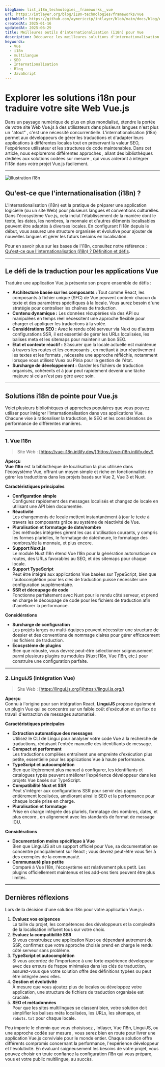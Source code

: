 ```yaml
---
blogName: list_i18n_technologies__frameworks__vue
url: https://intlayer.org/blog/i18n-technologies/frameworks/vue
githubUrl: https://github.com/aymericzip/intlayer/blob/main/docs/blog/en/list_i18n_technologies/frameworks/vue.md
createdAt: 2025-01-16
updatedAt: 2025-06-29
title: Meilleures outils d'internationalisation (i18n) pour Vue
description: Découvrez les meilleures solutions d'internationalisation (i18n) pour résoudre les défis de traduction, accélérer la recherche sur le web et offrir une expérience web globale sans faille.
keywords:
  - Vue
  - i18n
  - multilangue
  - SEO
  - Internationalisation
  - Blog
  - JavaScript
---
```


# Explorer les solutions i18n pour traduire votre site Web Vue.js

Dans un paysage numérique de plus en plus mondialisé, étendre la portée de votre site Web Vue.js à des utilisateurs dans plusieurs langues n'est plus un "atout" , c'est une nécessité concurrentielle. L'internationalisation (i18n) permet aux développeurs de gérer les traductions et d'adapter leurs applications à différentes locales tout en préservant la valeur SEO, l'expérience utilisateur et les structures de code maintenables. Dans cet article, nous explorerons différentes approches , allant des bibliothèques dédiées aux solutions codées sur mesure , qui vous aideront à intégrer l'i18n dans votre projet Vue.js facilement.

---

![illustration i18n](https://github.com/aymericzip/intlayer/blob/main/docs/blog/assets/i18n.webp)

## Qu'est-ce que l'internationalisation (i18n) ?

L'internationalisation (i18n) est la pratique de préparer une application logicielle (ou un site Web) pour plusieurs langues et conventions culturelles. Dans l'écosystème Vue.js, cela inclut l'établissement de la manière dont le texte, les dates, les nombres, la monnaie et d'autres éléments localisables peuvent être adaptés à diverses locales. En configurant l'i18n depuis le début, vous assurez une structure organisée et évolutive pour ajouter de nouvelles langues et gérer les futurs besoins en localisation.

Pour en savoir plus sur les bases de l'i18n, consultez notre référence : [Qu'est-ce que l'internationalisation (i18n) ? Définition et défis](https://github.com/aymericzip/intlayer/blob/main/docs/blog/fr/what_is_internationalization.md).

---

## Le défi de la traduction pour les applications Vue

Traduire une application Vue.js présente son propre ensemble de défis :

- **Architecture basée sur les composants :** Tout comme React, les composants à fichier unique (SFC) de Vue peuvent contenir chacun du texte et des paramètres spécifiques à la locale. Vous aurez besoin d'une stratégie pour centraliser les chaînes de traduction.
- **Contenu dynamique :** Les données récupérées via des API ou manipulées en temps réel nécessitent une approche flexible pour charger et appliquer les traductions à la volée.
- **Considérations SEO :** Avec le rendu côté serveur via Nuxt ou d'autres configurations SSR, il est essentiel de gérer les URLs localisées, les balises meta et les sitemaps pour maintenir un bon SEO.
- **État et contexte réactif :** S’assurer que la locale actuelle est maintenue à travers les routes et les composants , en mettant à jour réactivement les textes et les formats , nécessite une approche réfléchie, notamment lorsque vous utilisez Vuex ou Pinia pour la gestion de l'état.
- **Surcharge de développement :** Garder les fichiers de traduction organisés, cohérents et à jour peut rapidement devenir une tâche majeure si cela n'est pas géré avec soin.

---

## Solutions i18n de pointe pour Vue.js

Voici plusieurs bibliothèques et approches populaires que vous pouvez utiliser pour intégrer l'internationalisation dans vos applications Vue. Chacune vise à rationaliser la traduction, le SEO et les considérations de performance de différentes manières.

---

### 1. Vue I18n

> Site Web : [https://vue-i18n.intlify.dev/](https://vue-i18n.intlify.dev/)

**Aperçu**  
**Vue I18n** est la bibliothèque de localisation la plus utilisée dans l'écosystème Vue, offrant un moyen simple et riche en fonctionnalités de gérer les traductions dans les projets basés sur Vue 2, Vue 3 et Nuxt.

**Caractéristiques principales**

- **Configuration simple**  
  Configurez rapidement des messages localisés et changez de locale en utilisant une API bien documentée.
- **Réactivité**  
  Les changements de locale mettent instantanément à jour le texte à travers les composants grâce au système de réactivité de Vue.
- **Pluralisation et formatage de date/nombre**  
  Des méthodes intégrées gèrent les cas d'utilisation courants, y compris les formes plurielles, le formatage de date/heure, le formatage des nombres/de la monnaie, et plus encore.
- **Support Nuxt.js**  
  Le module Nuxt I18n étend Vue I18n pour la génération automatique de routes, des URLs favorables au SEO, et des sitemaps pour chaque locale.
- **Support TypeScript**  
  Peut être intégré aux applications Vue basées sur TypeScript, bien que l'autocomplétion pour les clés de traduction puisse nécessiter une configuration supplémentaire.
- **SSR et découpage de code**  
  Fonctionne parfaitement avec Nuxt pour le rendu côté serveur, et prend en charge le découpage de code pour les fichiers de traduction afin d'améliorer la performance.

**Considérations**

- **Surcharge de configuration**  
  Les projets larges ou multi-équipes peuvent nécessiter une structure de dossier et des conventions de nommage claires pour gérer efficacement les fichiers de traduction.
- **Écosystème de plugins**  
  Bien que robuste, vous devrez peut-être sélectionner soigneusement parmi plusieurs plugins ou modules (Nuxt I18n, Vue I18n, etc.) pour construire une configuration parfaite.

---

### 2. LinguiJS (Intégration Vue)

> Site Web : [https://lingui.js.org/](https://lingui.js.org/)

**Aperçu**  
Connu à l'origine pour son intégration React, **LinguiJS** propose également un plugin Vue qui se concentre sur un faible coût d'exécution et un flux de travail d'extraction de messages automatisé.

**Caractéristiques principales**

- **Extraction automatique des messages**  
  Utilisez le CLI de Lingui pour analyser votre code Vue à la recherche de traductions, réduisant l'entrée manuelle des identifiants de message.
- **Compact et performant**  
  Les traductions compilées entraînent une empreinte d'exécution plus petite, essentielle pour les applications Vue à haute performance.
- **TypeScript et autocomplétion**  
  Bien que légèrement plus manuel à configurer, les identifiants et catalogues typés peuvent améliorer l'expérience développeur dans les projets Vue basés sur TypeScript.
- **Compatibilité Nuxt et SSR**  
  Peut s'intégrer aux configurations SSR pour servir des pages entièrement localisées, améliorant ainsi le SEO et la performance pour chaque locale prise en charge.
- **Pluralisation et formatage**  
  Prise en charge intégrée des pluriels, formatage des nombres, dates, et plus encore , en alignement avec les standards de format de message ICU.

**Considérations**

- **Documentation moins spécifique à Vue**  
  Bien que LinguiJS ait un support officiel pour Vue, sa documentation se concentre principalement sur React ; vous devrez peut-être vous fier à des exemples de la communauté.
- **Communauté plus petite**  
  Comparé à Vue I18n, l'écosystème est relativement plus petit. Les plugins officiellement maintenus et les add-ons tiers peuvent être plus limités.

---

## Dernières réflexions

Lors de la décision d'une solution i18n pour votre application Vue.js :

1. **Évaluez vos exigences**  
   La taille du projet, les compétences des développeurs et la complexité de la localisation influent tous sur votre choix.
2. **Évaluez la compatibilité SSR**  
   Si vous construisez une application Nuxt ou dépendant autrement du SSR, confirmez que votre approche choisie prend en charge le rendu côté serveur sans problème.
3. **TypeScript et autocomplétion**  
   Si vous accordez de l'importance à une forte expérience développeur avec des erreurs de frappe minimales dans les clés de traduction, assurez-vous que votre solution offre des définitions typées ou peut être intégrée avec elles.
4. **Gestion et évolutivité**  
   À mesure que vous ajoutez plus de locales ou développez votre application, une structure de fichiers de traduction organisée est cruciale.
5. **SEO et métadonnées**  
   Pour que les sites multilingues se classent bien, votre solution doit simplifier les balises méta localisées, les URLs, les sitemaps, et `robots.txt` pour chaque locale.

Peu importe le chemin que vous choisissez , Intlayer, Vue I18n, LinguiJS, ou une approche codée sur mesure , vous serez bien en route pour livrer une application Vue.js conviviale pour le monde entier. Chaque solution offre différents compromis concernant la performance, l'expérience développeur et l'évolutivité. En évaluant soigneusement les besoins de votre projet, vous pouvez choisir en toute confiance la configuration i18n qui vous prépare, vous et votre public multilingue, au succès.
